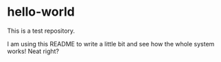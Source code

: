 # hello-world
This is a test repository.

I am using this README to write a little bit and see how the whole system works! Neat right?

